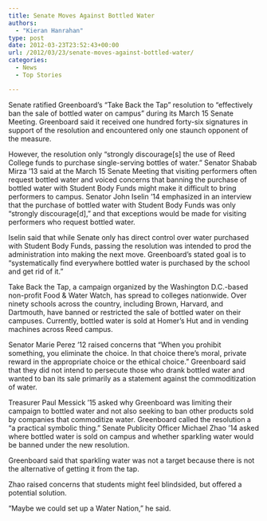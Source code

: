 ```yaml
---
title: Senate Moves Against Bottled Water
authors: 
  - "Kieran Hanrahan"
type: post
date: 2012-03-23T23:52:43+00:00
url: /2012/03/23/senate-moves-against-bottled-water/
categories:
  - News
  - Top Stories

---
```

<a href="http://www.reedquest.org/2012/03/senate-moves-against-bottled-water/img_1921-slider/" rel="attachment wp-att-1447"><img class="aligncenter size-full wp-image-1447" title="Yes." src="https://i0.wp.com/www.reedquest.org/wp-content/uploads/2012/03/IMG_1921-slider.jpg?resize=770%2C430" alt="" data-recalc-dims="1" /></a>Senate ratified Greenboard’s “Take Back the Tap” resolution to “effectively ban the sale of bottled water on campus” during its March 15 Senate Meeting. Greenboard said it received one hundred forty-six signatures in support of the resolution and encountered only one staunch opponent of the measure.

However, the resolution only “strongly discourage[s] the use of Reed College funds to purchase single-serving bottles of water.” Senator Shabab Mirza ’13 said at the March 15 Senate Meeting that visiting performers often request bottled water and voiced concerns that banning the purchase of bottled water with Student Body Funds might make it difficult to bring performers to campus. Senator John Iselin ’14 emphasized in an interview that the purchase of bottled water with Student Body Funds was only “strongly discourage[d],” and that exceptions would be made for visiting performers who request bottled water.

Iselin said that while Senate only has direct control over water purchased with Student Body Funds, passing the resolution was intended to prod the administration into making the next move. Greenboard’s stated goal is to “systematically find everywhere bottled water is purchased by the school and get rid of it.”

Take Back the Tap, a campaign organized by the Washington D.C.-based non-profit Food & Water Watch, has spread to colleges nationwide. Over ninety schools across the country, including Brown, Harvard, and Dartmouth, have banned or restricted the sale of bottled water on their campuses. Currently, bottled water is sold at Homer’s Hut and in vending machines across Reed campus.

Senator Marie Perez ’12 raised concerns that “When you prohibit something, you eliminate the choice. In that choice there’s moral, private reward in the appropriate choice or the ethical choice.” Greenboard said that they did not intend to persecute those who drank bottled water and wanted to ban its sale primarily as a statement against the commoditization of water.

Treasurer Paul Messick ’15 asked why Greenboard was limiting their campaign to bottled water and not also seeking to ban other products sold by companies that commoditize water. Greenboard called the resolution a “a practical symbolic thing.” Senate Publicity Officer Michael Zhao ’14 asked where bottled water is sold on campus and whether sparkling water would be banned under the new resolution.

Greenboard said that sparkling water was not a target because there is not the alternative of getting it from the tap.

Zhao raised concerns that students might feel blindsided, but offered a potential solution.

“Maybe we could set up a Water Nation,” he said.